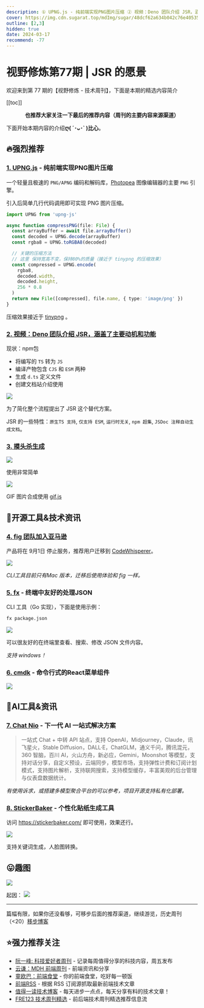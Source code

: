 ```yaml
---
description: ① UPNG.js - 纯前端实现PNG图片压缩 ② 视频：Deno 团队介绍 JSR，涵盖了主要动机和功能 ③ 摸头杀生成 ④ fig 团队加入亚马逊 ⑤ fx - 终端中友好的处理JSON ⑥ cmdk - 命令行式的React菜单组件 ⑦ Chat Nio - 下一代 AI 一站式解决方案 ⑧ StickerBaker - 个性化贴纸生成工具
cover: https://img.cdn.sugarat.top/mdImg/sugar/48dcf62a634b042c76e4053550173f0c
outline: [2,3]
hidden: true
date: 2024-03-17
recommend: -77
---
```


# 视野修炼第77期 | JSR 的愿景

欢迎来到第 77 期的【视野修炼 - 技术周刊】，下面是本期的精选内容简介

[[toc]]

<center>

**​也推荐大家关注一下最后的推荐内容（周刊的主要内容来源渠道）**

</center>

下面开始本期内容的介绍**ღ( ´･ᴗ･` )比心**。

## 🔥强烈推荐

### [1. UPNG.js](https://mp.weixin.qq.com/s?__biz=MzA4ODMyMTk5OA%3D%3D&mid=2247485758&idx=1&sn=e260e5e1075a03609288ba3142238deb&chksm=902ab39fa75d3a896c8b1f3e2a479d42be597bb517a8e0e80921dff7063a56f7c1a2943c09d5&token=2137395319&lang=zh_CN#rd) - 纯前端实现PNG图片压缩

一个轻量且极速的 `PNG/APNG` 编码和解码库，[Photopea](https://www.photopea.com/) 图像编辑器的主要 `PNG` 引擎。

引入后简单几行代码调用即可实现 PNG 图片压缩。
```ts
import UPNG from 'upng-js'

async function compressPNG(file: File) {
  const arrayBuffer = await file.arrayBuffer()
  const decoded = UPNG.decode(arrayBuffer)
  const rgba8 = UPNG.toRGBA8(decoded)

  // 关键的压缩方法
  // 这里 保持宽高不变，保持80%的质量（接近于 tinypng 的压缩效果）
  const compressed = UPNG.encode(
    rgba8,
    decoded.width,
    decoded.height,
    256 * 0.8
  )
  return new File([compressed], file.name, { type: 'image/png' })
}
```
压缩效果接近于 [tinypng](https://tinypng.com/) 。

### [2. 视频：Deno 团队介绍 JSR，涵盖了主要动机和功能](https://www.youtube.com/watch?v=gOfOSRertMA)
现状：npm包
* 将编写的 `TS` 转为 `JS`
* 编译产物包含 `CJS` 和 `ESM` 两种
* 生成 `d.ts` 定义文件
* 创建文档站介绍使用

![](https://img.cdn.sugarat.top/mdImg/sugar/48dcf62a634b042c76e4053550173f0c)

为了简化整个流程提出了 JSR 这个替代方案。

JSR 的一些特性：`原生TS 支持`, `仅支持 ESM`, `运行时无关`, `npm 超集`, `JSDoc 注释自动生成文档`。

### [3. 摸头杀生成](https://toolwa.com/petpet/)

![](https://img.cdn.sugarat.top/mdImg/sugar/2f93d6ec2f8098d7a338f22043df7534)

使用非常简单

![](https://img.cdn.sugarat.top/mdImg/sugar/7a24901b271e18566c20be77b9609a93)

GIF 图片合成使用 [gif.js](https://github.com/jnordberg/gif.js)

## 🔧开源工具&技术资讯
### [4. fig 团队加入亚马逊](https://fig.io/)

产品将在 9月1日 停止服务，推荐用户迁移到 [CodeWhisperer](https://aws.amazon.com/cn/codewhisperer/)。

![](https://img.cdn.sugarat.top/mdImg/sugar/635a631c14127003c967e24ea47e6d19)

*CLI工具目前只有Mac 版本，迁移后使用体验和 fig 一样。*

### [5. fx](https://github.com/antonmedv/fx) - 终端中友好的处理JSON
CLI 工具（Go 实现），下面是使用示例：
```sh
fx package.json
```
![](https://img.cdn.sugarat.top/mdImg/sugar/45b0292048de58e25266b5b548b2b0f2)

可以很友好的在终端里查看、搜索、修改 JSON 文件内容。

*支持 windows！*

### [6. cmdk](https://github.com/pacocoursey/cmdk) - 命令行式的React菜单组件

![](https://img.cdn.sugarat.top/mdImg/sugar/765a95d0e9d7a01fcb78822066bb6b40)

## 🤖AI工具&资讯
### [7. Chat Nio](https://github.com/Deeptrain-Community/chatnio) - 下一代 AI 一站式解决方案
>一站式 Chat + 中转 API 站点，支持 OpenAI，Midjourney，Claude，讯飞星火，Stable Diffusion，DALL·E，ChatGLM，通义千问，腾讯混元，360 智脑，百川 AI，火山方舟，新必应，Gemini，Moonshot 等模型，支持对话分享，自定义预设，云端同步，模型市场，支持弹性计费和订阅计划模式，支持图片解析，支持联网搜索，支持模型缓存，丰富美观的后台管理与仪表盘数据统计。

*有使用诉求，或搭建多模型聚合平台的可以参考，项目开源支持私有化部署。*

### [8. StickerBaker](https://mp.weixin.qq.com/s/oqDT3_1hF1I6HGdAjZfeWA) - 个性化贴纸生成工具
访问 https://stickerbaker.com/ 即可使用，效果还行。

![](https://img.cdn.sugarat.top/mdImg/sugar/b5f3dd24f9249cff3940cd3e7550b998)

支持关键词生成，人脸图转换。

## 😛趣图

![](https://img.cdn.sugarat.top/mdImg/sugar/b6f794970ca12c977189a8b1eb08d290)

起因：
![](https://img.cdn.sugarat.top/mdImg/sugar/26d43af11c52cff0dff139f1983d97ee)


---

篇幅有限，如果你还没看够，可移步后面的推荐渠道，继续游览，历史周刊（<20）[移步博客](https://sugarat.top/weekly/index.html)

## ⭐️强力推荐关注

* [阮一峰: 科技爱好者周刊](https://www.ruanyifeng.com/blog/archives.html) - 记录每周值得分享的科技内容，周五发布
* [云谦：MDH 前端周刊](https://sorrycc.com/mdh/) - 前端资讯和分享
* [童欧巴：前端食堂](https://github.com/Geekhyt/weekly) - 你的前端食堂，吃好每一顿饭
* [前端RSS](https://fed.chanceyu.com/) - 根据 RSS 订阅源抓取最新前端技术文章
* [值得一读技术博客](https://daily-blog.chlinlearn.top/) - 每天进步一点点，每天分享有料的技术文章！
* [FRE123 技术周刊精选](https://www.fre123.com/weekly) - 前后端技术周刊精选推荐信息流
